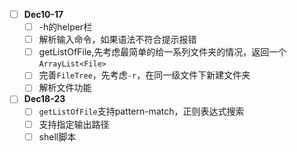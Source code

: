 - [ ] **Dec10-17**
  - [ ] -h的helper栏
  - [ ] 解析输入命令，如果语法不符合提示报错
  - [ ] getListOfFile,先考虑最简单的给一系列文件夹的情况，返回一个`ArrayList<File>`
  - [ ] 完善`FileTree`，先考虑`-r`，在同一级文件下新建文件夹
  - [ ] 解析文件功能

- [ ] **Dec18-23**
  - [ ] `getListOfFile`支持pattern-match，正则表达式搜索
  - [ ] 支持指定输出路径
  - [ ] shell脚本